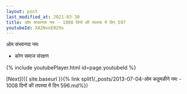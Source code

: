 ```yaml
---
layout: post
last_modified_at: 2021-03-30
title: ओम संभवनया नमः - 1008 दिनों की तपस्या में दिन 597
youtubeId: XA2NvoE029s
---
```

 
 
 ओम संभवनया नमः  
 
 -  कोण समाज संरक्षण 
 
  
 
  
 
 
 
 
 
 


{% include youtubePlayer.html id=page.youtubeId %}
 
[Next]({{ site.baseurl }}{% link  split1/_posts/2013-07-04-ओम कठूमळीने नमः - 1008 दिनों की तपस्या में दिन 596.md%})
 
